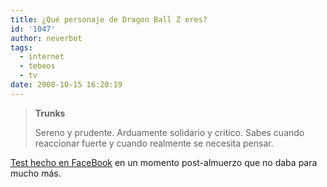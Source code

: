 ```yaml
---
title: ¿Qué personaje de Dragon Ball Z eres?
id: '1047'
author: neverbot
tags:
  - internet
  - tebeos
  - tv
date: 2008-10-15 16:20:19
---
```


> **Trunks**
>
> Sereno y prudente. Arduamente solidario y critico. Sabes cuando reaccionar fuerte y cuando realmente se necesita pensar.

[Test hecho en FaceBook](http://apps.facebook.com/que-personaje-fbjgc/) en un momento post-almuerzo que no daba para mucho más.
